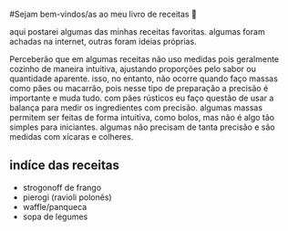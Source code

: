 #Sejam bem-vindos/as ao meu livro de receitas :heart_decoration:

aqui postarei algumas das minhas receitas favoritas. algumas foram achadas na internet, outras foram ideias próprias. 

Perceberão que em algumas receitas não uso medidas pois geralmente cozinho de maneira intuitiva, ajustando proporções pelo sabor ou quantidade aparente. isso, no entanto, não ocorre quando faço massas como pães ou macarrão, pois nesse tipo de preparação a precisão é importante e muda tudo. com pães rústicos eu faço questão de usar a balança para medir os ingredientes com precisão. algumas massas permitem ser feitas de forma intuitiva, como bolos, mas não é algo tão simples para iniciantes. algumas não precisam de tanta precisão e são medidas com xícaras e colheres. 

## indíce das receitas

+ strogonoff de frango
+ pierogi (ravioli polonês)
+ waffle/panqueca
+ sopa de legumes
